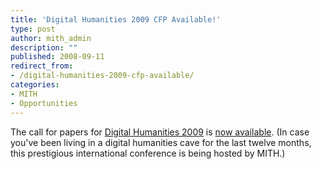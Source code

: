 ```yaml
---
title: 'Digital Humanities 2009 CFP Available!'
type: post
author: mith_admin
description: ""
published: 2008-09-11
redirect_from: 
- /digital-humanities-2009-cfp-available/
categories:
- MITH
- Opportunities
---
```

The call for papers for [Digital Humanities 2009](http://web.archive.org/web/20110907061828/http://www.mith2.umd.edu:80/dh09/) is [now available](http://web.archive.org/web/20110116212058/http://www.mith2.umd.edu/dh09/?page_id=54). (In case you've been living in a digital humanities cave for the last twelve months, this prestigious international conference is being hosted by MITH.)
